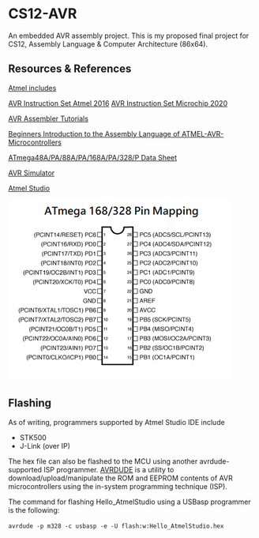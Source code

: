 # CS12-AVR
 An embedded AVR assembly project. This is my proposed final project for CS12, Assembly Language & Computer Architecture (86x64).
 
 ## Resources & References 
 
 [Atmel includes](https://github.com/DarkSector/AVR/tree/master/asm/include)
 
 [AVR Instruction Set Atmel 2016](http://ww1.microchip.com/downloads/en/devicedoc/atmel-0856-avr-instruction-set-manual.pdf)
 [AVR Instruction Set Microchip 2020](http://ww1.microchip.com/downloads/en/DeviceDoc/AVR-Instruction-Set-Manual-DS40002198A.pdf)
 
 [AVR Assembler Tutorials](http://www.avr-asm-tutorial.net/avr_en/beginner/index.html)
 
 [Beginners Introduction to the Assembly Language of ATMEL-AVR-Microcontrollers](http://www.avr-asm-download.de/beginner_en.pdf)
 
 [ATmega48A/PA/88A/PA/168A/PA/328/P Data Sheet](http://ww1.microchip.com/downloads/en/DeviceDoc/ATmega48A-PA-88A-PA-168A-PA-328-P-DS-DS40002061B.pdf)
 
 [AVR Simulator](http://atmel-studio-doc.s3-website-us-east-1.amazonaws.com/webhelp/GUID-54E8AE06-C4C4-430C-B316-1C19714D122B-en-US-1/GUID-C73F1111-250E-4106-B5E5-85A512B75E8B.html)
 
 [Atmel Studio](https://ww1.microchip.com/downloads/en/DeviceDoc/Getting-Started-with-Atmel-Studio7.pdf)

![ATmega 168/328 Pin Mapping](Atmega168PinMap.png)

 ## Flashing

As of writing, programmers supported by Atmel Studio IDE include
* STK500
* J-Link (over IP)

The hex file can also be flashed to the MCU using another avrdude-supported ISP programmer. [AVRDUDE](https://www.nongnu.org/avrdude/) is a utility to download/upload/manipulate the ROM and EEPROM contents of AVR microcontrollers using the in-system programming technique (ISP). 

The command for flashing Hello_AtmelStudio using a USBasp programmer is the following:

 `avrdude -p m328 -c usbasp -e -U flash:w:Hello_AtmelStudio.hex`
 